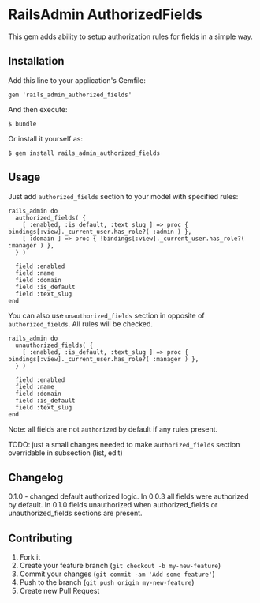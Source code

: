 # RailsAdmin AuthorizedFields

This gem adds ability to setup authorization rules for fields in a simple way.

## Installation

Add this line to your application's Gemfile:

    gem 'rails_admin_authorized_fields'

And then execute:

    $ bundle

Or install it yourself as:

    $ gem install rails_admin_authorized_fields

## Usage

Just add ```authorized_fields``` section to your model with specified rules:

    rails_admin do
      authorized_fields( {
        [ :enabled, :is_default, :text_slug ] => proc { bindings[:view]._current_user.has_role?( :admin ) },
        [ :domain ] => proc { !bindings[:view]._current_user.has_role?( :manager ) },
      } )

      field :enabled
      field :name
      field :domain
      field :is_default
      field :text_slug
    end

You can also use ```unauthorized_fields``` section in opposite of ```authorized_fields```. All rules will be checked.

    rails_admin do
      unauthorized_fields( {
        [ :enabled, :is_default, :text_slug ] => proc { bindings[:view]._current_user.has_role?( :manager ) },
      } )

      field :enabled
      field :name
      field :domain
      field :is_default
      field :text_slug
    end

Note: all fields are not ```authorized``` by default if any rules present.

TODO: just a small changes needed to make ```authorized_fields``` section overridable in subsection (list, edit)

## Changelog

  0.1.0 - changed default authorized logic. In 0.0.3 all fields were authorized by default. In 0.1.0 fields unauthorized when authorized_fields or unauthorized_fields sections are present.

## Contributing

1. Fork it
2. Create your feature branch (`git checkout -b my-new-feature`)
3. Commit your changes (`git commit -am 'Add some feature'`)
4. Push to the branch (`git push origin my-new-feature`)
5. Create new Pull Request
